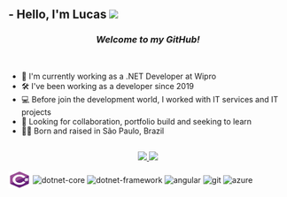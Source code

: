 ## - Hello, I'm Lucas <img src="https://raw.githubusercontent.com/iampavangandhi/iampavangandhi/master/gifs/Hi.gif" width="30px"></h2>
<h3 align="center"><i> Welcome to my GitHub! </i></h3><br/>

- 💼 I'm currently working as a .NET Developer at Wipro
- 🛠️ I've been working as a developer since 2019
- 💻 Before join the development world, I worked with IT services and IT projects
- 👯 Looking for collaboration, portfolio build and seeking to learn
- 👦🏻 Born and raised in São Paulo, Brazil

##

<div align="center">
  <a href="https://github.com/lucasdsalves">
  <img height="180em" src="https://github-readme-stats.vercel.app/api?username=lucasdsalves&show_icons=true&theme=discord_old_blurple&include_all_commits=true&count_private=true"/>
  <img height="180em" src="https://github-readme-stats.vercel.app/api/top-langs/?username=lucasdsalves&layout=compact&langs_count=7&theme=discord_old_blurple"/></a>
</div>

<div style="display: inline_block"><br>
    <img align="center" alt="csharp" height="30" width="40" src="https://raw.githubusercontent.com/devicons/devicon/master/icons/csharp/csharp-original.svg">
    <img align="center" alt="dotnet-core" height="30" width="40" src="https://cdn.jsdelivr.net/gh/devicons/devicon/icons/dotnetcore/dotnetcore-original.svg" />
    <img align="center" alt="dotnet-framework" height="30" width="40" src="https://cdn.jsdelivr.net/gh/devicons/devicon/icons/dot-net/dot-net-original.svg" />
    <imgalign="center" alt="vstudio" height="30" width="40" src="https://cdn.jsdelivr.net/gh/devicons/devicon/icons/visualstudio/visualstudio-plain.svg" />
    <img align="center" alt="angular" height="30" width="40" src="https://cdn.jsdelivr.net/gh/devicons/devicon/icons/angularjs/angularjs-original.svg" />
    <img align="center" alt="git" height="30" width="40" src="https://cdn.jsdelivr.net/gh/devicons/devicon/icons/git/git-original.svg" />
    <img align="center" alt="azure" height="80" width="60" src="https://cdn.jsdelivr.net/gh/devicons/devicon/icons/azure/azure-original-wordmark.svg"/>

</div>

##
